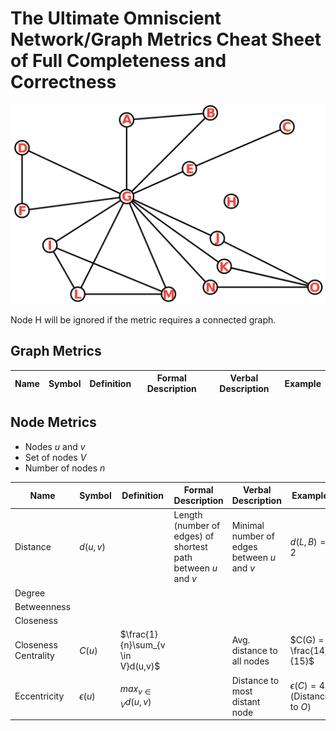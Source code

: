# The Ultimate Omniscient Network/Graph Metrics Cheat Sheet of Full Completeness and Correctness

![Some Graph](graph-labeled.png)

Node H will be ignored if the metric requires a connected graph.


## Graph Metrics

| Name  | Symbol | Definition | Formal Description | Verbal Description | Example |
| ----- | ------ | ---------- | ------------------ | ------------------ | ------- |



## Node Metrics

* Nodes $u$ and $v$
* Set of nodes $V$
* Number of nodes $n$

| Name  | Symbol | Definition | Formal Description | Verbal Description | Example |
| ----- | ------ | ---------- | ------------------ | ------------------ | ------- |
| Distance             | $d(u,v)$ | | Length (number of edges) of shortest path between $u$ and $v$ | Minimal number of edges between $u$ and $v$ | $d(L,B)=2$
| Degree               |
| Betweenness          |
| Closeness            |
| Closeness Centrality | $C(u)$ |$\frac{1}{n}\sum_{v \in V}d(u,v)$ |  | Avg. distance to all nodes | $C(G) = \frac{14}{15}$ |
| Eccentricity         | $\epsilon(u)$ | $max_{v\in V}d(u,v)$ | | Distance to most distant node | $\epsilon(C)=4$ (Distance to $O$)
